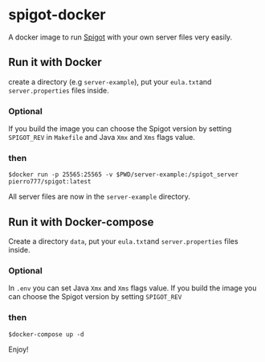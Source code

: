 # spigot-docker

A docker image to run [Spigot](https://www.spigotmc.org/) with your own server files very easily.

## Run it with Docker

create a directory (e.g `server-example`), put your `eula.txt`and `server.properties` files inside.

### Optional
If you build the image you can choose the Spigot version by setting `SPIGOT_REV` in `Makefile`
and Java `Xmx` and `Xms` flags value.

### then

```
$docker run -p 25565:25565 -v $PWD/server-example:/spigot_server  pierro777/spigot:latest
```

All server files are now in the `server-example` directory.


## Run it with Docker-compose

Create a directory `data`, put your `eula.txt`and `server.properties` files inside.

### Optional
In `.env` you can set Java `Xmx` and `Xms` flags value.
If you build the image you can choose the Spigot version by setting `SPIGOT_REV`

### then

```
$docker-compose up -d
```

Enjoy!
